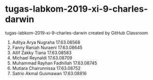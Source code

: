 # tugas-labkom-2019-xi-9-charles-darwin
tugas-labkom-2019-xi-9-charles-darwin created by GitHub Classroom
1. Aditya Arya Nugraha 17.63.08568
2. Fanny Raniah Nuraeni 17.63.08645
3. Allif Zakky Tiana 17.63.08583
4. Michael Reynaldi 17.63.08709
5. Muhammad Rayhan Fadhillah 17.63.08745
6. Mutiara Chairunnissa 17.63.08752
7. Satrio Akmal Gusmawan 17.63.08816

